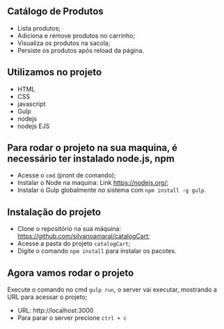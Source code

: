 ## Catálogo de Produtos

* Lista produtos;
* Adiciona e remove produtos no carrinho;
* Visualiza os produtos na sacola;
* Persiste os produtos após reload da página.

## Utilizamos no projeto

* HTML
* CSS
* javascript
* Gulp
* nodejs 
* nodejs EJS	

## Para rodar o projeto na sua maquina, é necessário ter instalado node.js, npm

* Acesse o `cmd` (pront de comando);
* Instalar o Node na maquina: Link https://nodejs.org/;
* Instalar o Gulp globalmente no sistema com `npm install -g gulp`.

## Instalação do projeto

* Clone o repositório na sua máquina: https://github.com/silvanoamaral/catalogCart;
* Acesse a pasta do projeto `catalogCart`;
* Digite o comando `npm install` para instalar os pacotes.

## Agora vamos rodar o projeto

Execute o comando no cmd `gulp run`, o server vai executar, mostrando a URL para acessar o projeto;
* URL: http://localhost:3000
* Para parar o server precione `ctrl + c` 